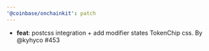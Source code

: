 ```yaml
---
'@coinbase/onchainkit': patch
---
```


- **feat**: postcss integration + add modifier states TokenChip css. By @kyhyco #453
